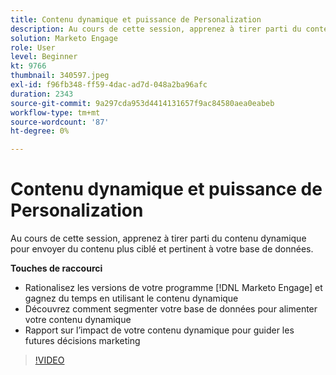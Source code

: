 ```yaml
---
title: Contenu dynamique et puissance de Personalization
description: Au cours de cette session, apprenez à tirer parti du contenu dynamique pour envoyer du contenu plus ciblé et pertinent à votre base de données.
solution: Marketo Engage
role: User
level: Beginner
kt: 9766
thumbnail: 340597.jpeg
exl-id: f96fb348-ff59-4dac-ad7d-048a2ba96afc
duration: 2343
source-git-commit: 9a297cda953d4414131657f9ac84580aea0eabeb
workflow-type: tm+mt
source-wordcount: '87'
ht-degree: 0%

---
```


# Contenu dynamique et puissance de Personalization

Au cours de cette session, apprenez à tirer parti du contenu dynamique pour envoyer du contenu plus ciblé et pertinent à votre base de données.

**Touches de raccourci**

* Rationalisez les versions de votre programme [!DNL Marketo Engage] et gagnez du temps en utilisant le contenu dynamique
* Découvrez comment segmenter votre base de données pour alimenter votre contenu dynamique
* Rapport sur l’impact de votre contenu dynamique pour guider les futures décisions marketing

>[!VIDEO](https://video.tv.adobe.com/v/340597/?quality=12&learn=on)
